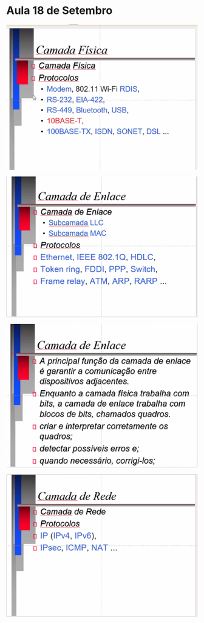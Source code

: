 # Aula 18 de Setembro

![](../_images/18-09/print-001.png)

![](../_images/18-09/print-002.png)

![](../_images/18-09/print-003.png)

![](../_images/18-09/print-004.png)
